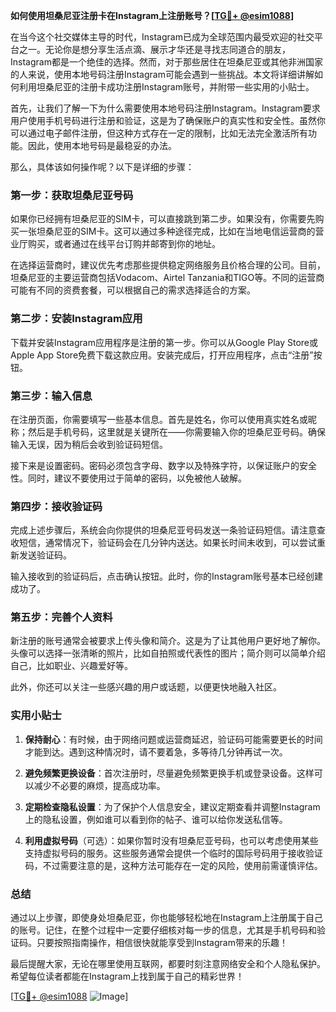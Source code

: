 **如何使用坦桑尼亚注册卡在Instagram上注册账号？[[TG💪+ @esim1088](https://t.me/s/esim1088)]**

在当今这个社交媒体主导的时代，Instagram已成为全球范围内最受欢迎的社交平台之一。无论你是想分享生活点滴、展示才华还是寻找志同道合的朋友，Instagram都是一个绝佳的选择。然而，对于那些居住在坦桑尼亚或其他非洲国家的人来说，使用本地号码注册Instagram可能会遇到一些挑战。本文将详细讲解如何利用坦桑尼亚的注册卡成功注册Instagram账号，并附带一些实用的小贴士。

首先，让我们了解一下为什么需要使用本地号码注册Instagram。Instagram要求用户使用手机号码进行注册和验证，这是为了确保账户的真实性和安全性。虽然你可以通过电子邮件注册，但这种方式存在一定的限制，比如无法完全激活所有功能。因此，使用本地号码是最稳妥的办法。

那么，具体该如何操作呢？以下是详细的步骤：

### 第一步：获取坦桑尼亚号码

如果你已经拥有坦桑尼亚的SIM卡，可以直接跳到第二步。如果没有，你需要先购买一张坦桑尼亚的SIM卡。这可以通过多种途径完成，比如在当地电信运营商的营业厅购买，或者通过在线平台订购并邮寄到你的地址。

在选择运营商时，建议优先考虑那些提供稳定网络服务且价格合理的公司。目前，坦桑尼亚的主要运营商包括Vodacom、Airtel Tanzania和TIGO等。不同的运营商可能有不同的资费套餐，可以根据自己的需求选择适合的方案。

### 第二步：安装Instagram应用

下载并安装Instagram应用程序是注册的第一步。你可以从Google Play Store或Apple App Store免费下载这款应用。安装完成后，打开应用程序，点击“注册”按钮。

### 第三步：输入信息

在注册页面，你需要填写一些基本信息。首先是姓名，你可以使用真实姓名或昵称；然后是手机号码，这里就是关键所在——你需要输入你的坦桑尼亚号码。确保输入无误，因为稍后会收到验证码短信。

接下来是设置密码。密码必须包含字母、数字以及特殊字符，以保证账户的安全性。同时，建议不要使用过于简单的密码，以免被他人破解。

### 第四步：接收验证码

完成上述步骤后，系统会向你提供的坦桑尼亚号码发送一条验证码短信。请注意查收短信，通常情况下，验证码会在几分钟内送达。如果长时间未收到，可以尝试重新发送验证码。

输入接收到的验证码后，点击确认按钮。此时，你的Instagram账号基本已经创建成功了。

### 第五步：完善个人资料

新注册的账号通常会被要求上传头像和简介。这是为了让其他用户更好地了解你。头像可以选择一张清晰的照片，比如自拍照或代表性的图片；简介则可以简单介绍自己，比如职业、兴趣爱好等。

此外，你还可以关注一些感兴趣的用户或话题，以便更快地融入社区。

### 实用小贴士

1. **保持耐心**：有时候，由于网络问题或运营商延迟，验证码可能需要更长的时间才能到达。遇到这种情况时，请不要着急，多等待几分钟再试一次。
   
2. **避免频繁更换设备**：首次注册时，尽量避免频繁更换手机或登录设备。这样可以减少不必要的麻烦，提高成功率。

3. **定期检查隐私设置**：为了保护个人信息安全，建议定期查看并调整Instagram上的隐私设置，例如谁可以看到你的帖子、谁可以给你发送私信等。

4. **利用虚拟号码**（可选）：如果你暂时没有坦桑尼亚号码，也可以考虑使用某些支持虚拟号码的服务。这些服务通常会提供一个临时的国际号码用于接收验证码，不过需要注意的是，这种方法可能存在一定的风险，使用前需谨慎评估。

### 总结

通过以上步骤，即使身处坦桑尼亚，你也能够轻松地在Instagram上注册属于自己的账号。记住，在整个过程中一定要仔细核对每一步的信息，尤其是手机号码和验证码。只要按照指南操作，相信很快就能享受到Instagram带来的乐趣！

最后提醒大家，无论在哪里使用互联网，都要时刻注意网络安全和个人隐私保护。希望每位读者都能在Instagram上找到属于自己的精彩世界！

[[TG💪+ @esim1088](https://t.me/s/esim1088) ![Image](https://i.postimg.cc/4NQfJmqS/Snipaste-2025-05-13-00-14-12.png)]